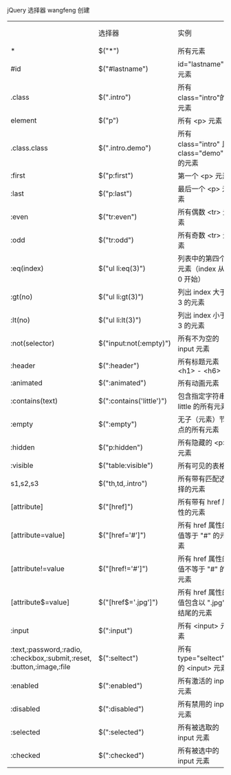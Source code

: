 jQuery 选择器   wangfeng 创建
<table>
		<th>
			<td>选择器</td>
			<td>实例</td>
			<td>选取</td>
		</th>
		<tr>
			<td>*</td>
			<td>$("*")</td>
			<td>所有元素</td>
		</tr>
		<tr>
			<td>#id</td>
			<td>$("#lastname")</td>
			<td>id="lastname"的元素</td>
		</tr>
		<tr>
			<td>.class</td>
			<td>$(".intro")</td>
			<td>所有class="intro"的元素</td>
		</tr>
		<tr>
			<td>element</td>
			<td>$("p")</td>
			<td>所有 &lt;p&gt; 元素</td>
		</tr>
		<tr>
			<td>.class.class</td>
			<td>$(".intro.demo")</td>
			<td>所有 class="intro" 且 class="demo" 的元素</td>
		</tr>
		<tr>
			<td>:first</td>
			<td>$("p:first")</td>
			<td>第一个 &lt;p&gt; 元素</td>
		</tr>
		<tr>
			<td>:last</td>
			<td>$("p:last")</td>
			<td>最后一个 &lt;p&gt; 元素</td>
		</tr>
		<tr>
			<td>:even</td>
			<td>$("tr:even")</td>
			<td>所有偶数 &lt;tr&gt; 元素</td>
		</tr>
		<tr>
			<td>:odd</td>
			<td>$("tr:odd")</td>
			<td>所有奇数 &lt;tr&gt; 元素</td>
		</tr>
		<tr>
			<td>:eq(index)</td>
			<td>$("ul li:eq(3)")</td>
			<td>列表中的第四个元素（index 从 0 开始）</td>
		</tr>
		<tr>
			<td>:gt(no)</td>
			<td>$("ul li:gt(3)")</td>
			<td>列出 index 大于 3 的元素</td>
		</tr>
		<tr>
			<td>:lt(no)</td>
			<td>$("ul li:lt(3)")</td>
			<td>列出 index 小于 3 的元素</td>
		</tr>
		<tr>
			<td>:not(selector)</td>
			<td>$("input:not(:empty)")</td>
			<td>所有不为空的 input 元素</td>
		</tr>
		<tr>
			<td>:header</td>
			<td>$(":header")</td>
			<td>所有标题元素 &lt;h1&gt; - &lt;h6&gt;</td>
		</tr>
		<tr>
			<td>:animated</td>
			<td>$(":animated")</td>
			<td>所有动画元素</td>
		</tr>
		<tr>
			<td>:contains(text)</td>
			<td>$(":contains('little')")</td>
			<td>包含指定字符串 little 的所有元素</td>
		</tr>
		<tr>
			<td>:empty</td>
			<td>$(":empty")</td>
			<td>无子（元素）节点的所有元素</td>
		</tr>
		<tr>
			<td>:hidden</td>
			<td>$("p:hidden")</td>
			<td>所有隐藏的 &lt;p&gt; 元素</td>
		</tr>
		<tr>
			<td>:visible</td>
			<td>$("table:visible")</td>
			<td>所有可见的表格</td>
		</tr>
		<tr>
			<td>s1,s2,s3</td>
			<td>$("th,td,.intro")</td>
			<td>所有带有匹配选择的元素</td>
		</tr>
		<tr>
			<td>[attribute]</td>
			<td>$("[href]")</td>
			<td>所有带有 href 属性的元素</td>
		</tr>
		<tr>
			<td>[attribute=value]</td>
			<td>$("[href='#']")</td>
			<td>所有 href 属性的值等于 "#" 的元素</td>
		</tr>
		<tr>
			<td>[attribute!=value</td>
			<td>$("[href!='#']")</td>
			<td>所有 href 属性的值不等于 "#" 的元素</td>
		</tr>
		<tr>
			<td>[attribute$=value]</td>
			<td>$("[href$='.jpg']")</td>
			<td>所有 href 属性的值包含以 ".jpg" 结尾的元素</td>
		</tr>
		<tr>
			<td>:input</td>
			<td>$(":input")</td>
			<td>所有 &lt;input&gt; 元素</td>
		</tr>
		<tr>
			<td>:text,:password,:radio,<br/>:checkbox,:submit,:reset,<br/>:button,:image,:file</td>
			<td>$(":seltect")</td>
			<td>所有 type="seltect" 的 &lt;input&gt; 元素</td>
		</tr>
		<tr>
			<td>:enabled</td>
			<td>$(":enabled")</td>
			<td>所有激活的 input 元素</td>
		</tr>
		<tr>
			<td>:disabled</td>
			<td>$(":disabled")</td>
			<td>所有禁用的 input 元素</td>
		</tr>
		<tr>
			<td>:selected</td>
			<td>$(":selected")</td>
			<td>所有被选取的 input 元素</td>
		</tr>
		<tr>
			<td>:checked</td>
			<td>$(":checked")</td>
			<td>所有被选中的 input 元素</td>
		</tr>
	</table>
